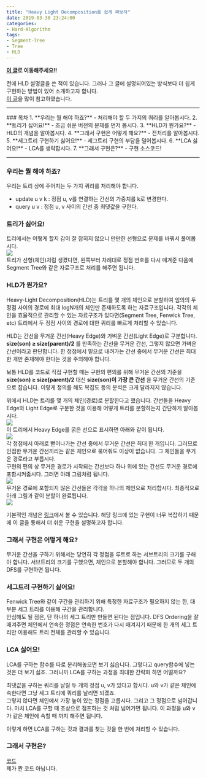 ```yaml
---
title: "Heavy Light Decomposition를 쉽게 짜보자"
date: 2019-03-30 23:24:00
categories:
- Hard-Algorithm
tags:
- Segment-Tree
- Tree
- HLD
---
```


**[이 글](https://justicehui.github.io/hard-algorithm/2020/01/24/hld/)로 이동해주세요!!**

전에 HLD 설명글을 쓴 적이 있습니다. 그러나 그 글에 설명되어있는 방식보다 더 쉽게 구현하는 방법이 있어 소개하고자 합니다.<br>
[이 글](https://codeforces.com/blog/entry/12239)을 많이 참고하였습니다.

<hr>
### 목차
1. **우리는 뭘 해야 하죠?** - 처리해야 할 두 가지의 쿼리를 알아봅시다.
2. **트리가 싫어요!** - 조금 쉬운 버전의 문제를 먼저 봅시다.
3. **HLD가 뭔가요?** - HLD의 개념을 알아봅시다.
4. **그래서 구현은 어떻게 해요?** - 전처리를 알아봅시다.
5. **세그트리 구현하기 싫어요!** - 세그트리 구현의 부담을 덜어봅시다.
6. **LCA 싫어요!** - LCA를 생략합시다.
7. **그래서 구현은?** - 구현 소스코드!

<hr>

### 우리는 뭘 해야 하죠?
우리는 트리 상에 주어지는 두 가지 쿼리를 처리해야 합니다.
* update u v k : 정점 u, v를 연결하는 간선의 가중치를 k로 변경한다.
* query u v : 정점 u, v 사이의 간선 중 최댓값을 구한다.

### 트리가 싫어요!
트리에서는 어떻게 할지 감이 잘 잡히지 않으니 만만한 선형으로 문제를 바꿔서 풀어봅시다.<br>
<img src = "https://i.imgur.com/Mn48Iwc.png"><Br>
트리가 선형(체인)처럼 생겼다면, 왼쪽부터 차례대로 정점 번호를 다시 매겨준 다음에 Segment Tree와 같은 자료구조로 처리를 해주면 됩니다.

### HLD가 뭔가요?
Heavy-Light Decomposition(HLD)는 트리를 몇 개의 체인으로 분할하여 임의의 두 정점 사이의 경로에 최대 logN개의 체인만 존재하도록 하는 자료구조입니다. 각각의 체인을 효율적으로 관리할 수 있는 자료구조가 있다면(Segment Tree, Fenwick Tree, etc) 트리에서 두 정점 사이의 경로에 대한 쿼리를 빠르게 처리할 수 있습니다.

HLD는 간선을 무거운 간선(Heavy Edge)와 가벼운 간선(Light Edge)로 구분합니다. **size(son) ≥ size(parent)/2** 를 만족하는 간선을 무거운 간선, 그렇지 않으면 가벼운 간선이라고 판단합니다. 한 정점에서 밑으로 내려가는 간선 중에서 무거운 간선은 최대 한 개만 존재해야 한다는 것을 주의해야 합니다.

보통 HLD를 코드로 직접 구현할 때는 구현의 편의를 위해 무거운 간선의 기준을 **size(son) ≥ size(parent)/2** 대신 **size(son)이 가장 큰 간선** 을 무거운 간선의 기준으로 잡습니다. 이렇게 정의를 해도 복잡도 등의 분석은 크게 달라지지 않습니다.

위에서 HLD는 트리를 몇 개의 체인(경로)로 분할한다고 했습니다. 간선들을 Heavy Edge와 Light Edge로 구분한 것을 이용해 어떻게 트리를 분할하는지 간단하게 알아봅시다.<br>
<img src = "https://i.imgur.com/dOExtHz.png"><br>
이 트리에서 Heavy Edge를 굵은 선으로 표시하면 아래와 같이 됩니다.<Br>
<img src = "https://i.imgur.com/VEIbMKg.png"><br>
각 정점에서 아래로 뻗어나가는 간선 중에서 무거운 간선은 최대 한 개입니다. 그러므로 인접한 무거운 간선끼리는 같은 체인으로 묶어줘도 이상이 없습니다. 그 체인들을 무거운 경로라고 부릅시다.<Br>
구현의 편의 상 무거운 경로가 시작되는 간선보다 하나 위에 있는 간선도 무거운 경로에 포함시켜줍시다. 그러면 아래 그림처럼 됩니다.<br>
<img src = "https://i.imgur.com/cK1CDXl.png"><Br>
무거운 경로에 포함되지 않은 간선들은 각각을 하나의 체인으로 처리합시다. 최종적으로 아래 그림과 같이 분할이 완료됩니다.<br>
<img src = "https://i.imgur.com/i9gtllf.png">

기본적인 개념은 [링크](http://theyearlyprophet.com/heavy-light-decomposition.html)에서 볼 수 있습니다. 해당 링크에 있는 구현이 너무 복잡하기 때문에 이 글을 통해서 더 쉬운 구현을 설명하고자 합니다.

### 그래서 구현은 어떻게 해요?
무거운 간선을 구하기 위해서는 당연히 각 정점을 루트로 하는 서브트리의 크기를 구해야 합니다. 서브트리의 크기를 구했으면, 체인으로 분할해야 합니다. 그러므로 두 개의 DFS를 구현하면 됩니다.

### 세그트리 구현하기 싫어요!
Fenwick Tree와 같이 구간을 관리하기 위해 특정한 자료구조가 필요하지 않는 한, 대부분 세그 트리를 이용해 구간을 관리합니다.<br>
안심해도 될 점은, 단 하나의 세그 트리만 만들면 된다는 점입니다. DFS Ordering을 잘 매겨주면 체인에서 연속한 정점은 연속한 번호가 다시 매겨지기 때문에 한 개의 세그 트리만 이용해도 트리 전체를 관리할 수 있습니다.

### LCA 싫어요!
LCA를 구하는 함수를 따로 분리해놓으면 보기 싫습니다. 그렇다고 query함수에 넣는 것은 더 보기 싫죠. 그러니까 LCA를 구하는 과정을 최대한 간략화 하면 어떨까요?

최댓값을 구하는 쿼리를 날릴 두 개의 정점 u, v가 있다고 합시다. u와 v가 같은 체인에 속한다면 그냥 세그 트리에 쿼리를 날리면 되겠죠.<br>
그렇지 않다면 체인에서 가장 높이 있는 정점을 고릅시다. 그리고 그 정점으로 넘어갑니다. 마치 LCA를 구할 때 조상으로 점프하는 것 처럼 넘어가면 됩니다. 이 과정을 u와 v가 같은 체인에 속할 때 까지 해주면 됩니다.

이렇게 하면 LCA를 구하는 것과 결과를 찾는 것을 한 번에 처리할 수 있습니다.

### 그래서 구현은?
[코드](https://ideone.com/KgO3Kj)<Br>
제가 짠 코드 아닙니다.
